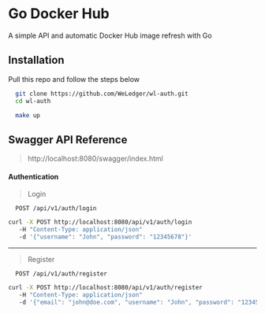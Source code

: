 
# Go Docker Hub

A simple API and automatic Docker Hub image refresh with Go

## Installation

Pull this repo and follow the steps below

```bash
  git clone https://github.com/WeLedger/wl-auth.git
  cd wl-auth
```

```bash
  make up
```

## Swagger API Reference

> http://localhost:8080/swagger/index.html

#### Authentication

>Login

```http
  POST /api/v1/auth/login
```

```bash
curl -X POST http://localhost:8080/api/v1/auth/login
   -H "Content-Type: application/json"
   -d '{"username": "John", "password": "12345678"}'  
```

---
>Register

```http
  POST /api/v1/auth/register
```

```bash
curl -X POST http://localhost:8080/api/v1/auth/register
   -H "Content-Type: application/json"
   -d '{"email": "john@doe.com", "username": "John", "password": "12345678"}'  
```